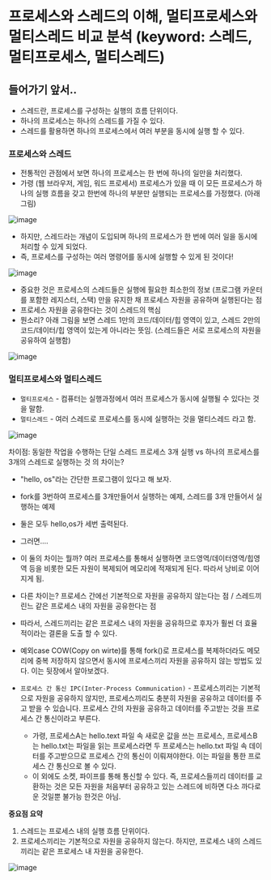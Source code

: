 # 프로세스와 스레드의 이해, 멀티프로세스와 멀티스레드 비교 분석 (keyword: 스레드, 멀티프로세스, 멀티스레드)

## 들어가기 앞서..
- 스레드란, 프로세스를 구성하는 실행의 흐름 단위이다.
- 하나의 프로세스는 하나의 스레드를 가질 수 있다.
- 스레드를 활용하면 하나의 프로세스에서 여러 부분을 동시에 실행 할 수 있다.

### 프로세스와 스레드
- 전통적인 관점에서 보면 하나의 프로세스는 한 번에 하나의 일만을 처리했다.
- 가령 (웹 브라우저, 게임, 워드 프로세서) 프로세스가 있을 때 이 모든 프로세스가 하나의 실행 흐름을 갖고 한번에 하나의 부분만 실행되는 프로세스를 가정했다. (아래그림)

![image](https://github.com/iOS-Woong/OS/assets/96489602/347abb6a-7803-4bb3-871e-f71059ca5bb7)

- 하지만, 스레드라는 개념이 도입되며 하나의 프로세스가 한 번에 여러 일을 동시에 처리할 수 있게 되었다.
- 즉, 프로세스를 구성하는 여러 명령어를 동시에 실행할 수 있게 된 것이다!

![image](https://github.com/iOS-Woong/OS/assets/96489602/8f6bed9b-594a-40bf-a578-6e6056de007c)

- 중요한 것은 프로세스의 스레드들은 실행에 필요한 최소한의 정보 (프로그램 카운터를 포함한 레지스터, 스택) 만을 유지한 채 프로세스 자원을 공유하며 실행된다는 점
- 프로세스 자원을 공유한다는 것이 스레드의 핵심
- 뭔소리? 아래 그림을 보면 스레드 1만의 코드/데이터/힙 영역이 있고, 스레드 2만의 코드/데이터/힙 영역이 있는게 아니라는 뜻임. (스레드들은 서로 프로세스의 자원을 공유하여 실행함)

![image](https://github.com/iOS-Woong/OS/assets/96489602/37a4d3ce-614f-4007-9b4a-d28429561b0e)

### 멀티프로세스와 멀티스레드
- `멀티프로세스` - 컴퓨터는 실행과정에서 여러 프로세스가 동시에 실행될 수 있다는 것을 말함.
- `멀티스레드` - 여러 스레드로 프로세스를 동시에 실행하는 것을 멀티스레드 라고 함.
 
![image](https://github.com/iOS-Woong/OS/assets/96489602/a364b2de-0880-473b-9e25-563da44feb24)

차이점: 동일한 작업을 수행하는 단일 스레드 프로세스 3개 실행 vs 하나의 프로세스를 3개의 스레드로 실행하는 것 의 차이는?
- "hello, os"라는 간단한 프로그램이 있다고 해 보자.
- fork를 3번하여 프로세스를 3개만들어서 실행하는 예제, 스레드를 3개 만들어서 실행하는 예제
- 둘은 모두 hello,os가 세번 출력된다.
- 그러면....
- 이 둘의 차이는 뭘까? 여러 프로세스를 통해서 실행하면 코드영역/데이터영역/힙영역 등을 비롯한 모든 자원이 복제되어 메모리에 적재되게 된다. 따라서 낭비로 이어지게 됨.
- 다른 차이는? 프로세스 간에선 기본적으로 자원을 공유하지 않는다는 점 / 스레드끼린느 같은 프로세스 내의 자원을 공유한다는 점
- 따라서, 스레드끼리는 같은 프로세스 내의 자원을 공유하므로 후자가 훨씬 더 효율적이라는 결론을 도출 할 수 있다.
- 예외case COW(Copy on wirte)를 통해 fork()로 프로세스를 복제하더라도 메모리에 중복 저장하지 않으면서 동시에 프로세스끼리 자원을 공유하지 않는 방법도 있다. 이는 뒷장에서 알아보겠다.

- `프로세스 간 통신 IPC(Inter-Process Communication)` - 프로세스끼리는 기본적으로 자원을 공유하지 않지만, 프로세스끼리도 충분히 자원을 공유하고 데이터를 주고 받을 수 있습니다. 프로세스 간의 자원을 공유하고 데이터를 주고받는 것을 프로세스 간 통신이라고 부른다.
  - 가령, 프로세스A는 hello.text 파일 속 새로운 값을 쓰는 프로세스, 프로세스B는 hello.txt는 파일을 읽는 프로세스라면 두 프로세스는 hello.txt 파일 속 데이터를 주고받으므로 프로세스 간의 통신이 이뤄져야한다. 이는 파일을 통한 프로세스 간 통신으로 볼 수 있다.
  - 이 외에도 소켓, 파이프를 통해 통신할 수 있다. 즉, 프로세스들끼리 데이터를 교환하는 것은 모든 자원을 처음부터 공유하고 있는 스레드에 비하면 다소 까다로운 것일뿐 불가능 한것은 아님.


**중요점 요약**
1. 스레드는 프로세스 내의 실행 흐름 단위이다.
2. 프로세스끼리는 기본적으로 자원을 공유하지 않는다. 하지만, 프로세스 내의 스레드끼리는 같은 프로세스 내 자원을 공유한다.

![image](https://github.com/iOS-Woong/OS/assets/96489602/800a1b1a-a327-445f-a2c8-442f93d7cb4c)

  
